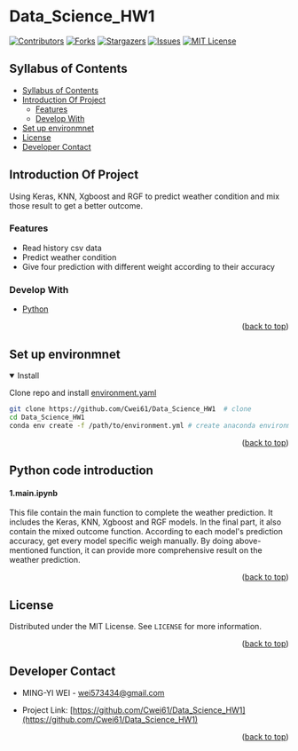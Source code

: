 # Data_Science_HW1

<div id="top"></div>


[![Contributors][contributors-shield]][contributors-url]
[![Forks][forks-shield]][forks-url]
[![Stargazers][stars-shield]][stars-url]
[![Issues][issues-shield]][issues-url]
[![MIT License][license-shield]][license-url]

</div>


## Syllabus of Contents

- [Syllabus of Contents](#syllabus-of-contents)
- [Introduction Of Project](#introduction-of-project)
  - [Features](#features)
  - [Develop With](#develop-with)
- [Set up environmnet](#set-up-environmnet)
- [License](#license)
- [Developer Contact](#developer-contact)


## Introduction Of Project

Using Keras, KNN, Xgboost and RGF to predict weather condition and mix those result to get a better outcome.

### Features

- Read history csv data
- Predict weather condition
- Give four prediction with different weight according to their accuracy




### Develop With

* [Python](https://www.python.org/)

<p align="right">(<a href="#top">back to top</a>)</p>


## Set up environmnet

<details open>
<summary>Install</summary>

Clone repo and install [environment.yaml](https://github.com/Cwei61/Data_Science_HW1/master/environment.yaml)


```bash
git clone https://github.com/Cwei61/Data_Science_HW1  # clone
cd Data_Science_HW1
conda env create -f /path/to/environment.yml # create anaconda environment
```
</details>

<p align="right">(<a href="#top">back to top</a>)</p>


## Python code introduction
#### 1.main.ipynb
This file contain the main function to complete the weather prediction.
It includes the Keras, KNN, Xgboost and RGF models.
In the final part, it also contain the mixed outcome function.
According to each model's prediction accuracy, get every model specific weigh manually.
By doing above-mentioned function, it can provide more comprehensive result on the weather prediction.

<p align="right">(<a href="#top">back to top</a>)</p>

## License

Distributed under the MIT License. See `LICENSE` for more information.

<p align="right">(<a href="#top">back to top</a>)</p>


## Developer Contact

- MING-YI WEI - wei573434@gmail.com

- Project Link: [https://github.com/Cwei61/Data_Science_HW1](https://github.com/Cwei61/Data_Science_HW1)

<p align="right">(<a href="#top">back to top</a>)</p>


<!-- MARKDOWN LINKS & IMAGES -->
<!-- https://www.markdownguide.org/basic-syntax/#reference-style-links -->
[contributors-shield]: https://img.shields.io/github/contributors/Cwei61/Data_Science_HW1.svg?style=for-the-badge
[contributors-url]: https://github.com/Cwei61/Data_Science_HW1/graphs/contributors
[forks-shield]: https://img.shields.io/github/forks/Cwei61/Data_Science_HW1.svg?style=for-the-badge
[forks-url]: https://github.com/Cwei61/Data_Science_HW1/network/members
[stars-shield]: https://img.shields.io/github/stars/Cwei61/Data_Science_HW1.svg?style=for-the-badge
[stars-url]: https://github.com/Cwei61/Data_Science_HW1/stargazers
[issues-shield]: https://img.shields.io/github/issues/Cwei61/Data_Science_HW1.svg?style=for-the-badge
[issues-url]: https://github.com/Cwei61/Data_Science_HW1/issues
[license-shield]: https://img.shields.io/github/license/Cwei61/Data_Science_HW1.svg?style=for-the-badge
[license-url]: https://github.com/Cwei61/Data_Science_HW1/blob/master/LICENSE
